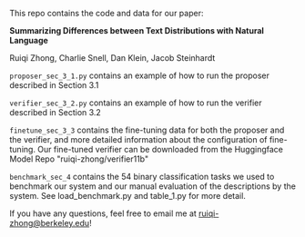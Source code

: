 This repo contains the code and data for our paper: 

**Summarizing Differences between Text Distributions with Natural Language**

Ruiqi Zhong, Charlie Snell, Dan Klein, Jacob Steinhardt

```proposer_sec_3_1.py``` contains an example of how to run the proposer described in Section 3.1

```verifier_sec_3_2.py``` contains an example of how to run the verifier described in Section 3.2

```finetune_sec_3_3``` contains the fine-tuning data for both the proposer and the verifier, and more detailed information about the configuration of fine-tuning. Our fine-tuned verifier can be downloaded from the Huggingface Model Repo "ruiqi-zhong/verifier11b"

```benchmark_sec_4``` contains the 54 binary classification tasks we used to benchmark our system and our manual evaluation of the descriptions by the system. See load_benchmark.py and table_1.py for more detail.

If you have any questions, feel free to email me at ruiqi-zhong@berkeley.edu!
